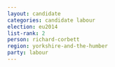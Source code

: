 ```yaml
---
layout: candidate
categories: candidate labour
election: eu2014
list-rank: 2
person: richard-corbett
region: yorkshire-and-the-humber
party: labour
---
```

